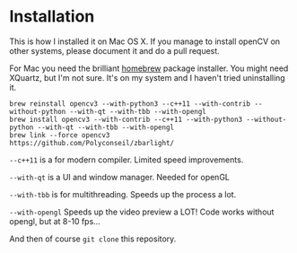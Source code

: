 # Installation
This is how I installed it on Mac OS X. If you manage to install openCV on other systems, 
please document it and do a pull request.

For Mac you need the brilliant [homebrew](https://brew.sh/) package installer. You might need XQuartz, but I'm not sure. 
It's on my system and I haven't tried uninstalling it.
```
brew reinstall opencv3 --with-python3 --c++11 --with-contrib --without-python --with-qt --with-tbb --with-opengl
brew install opencv3 --with-contrib --c++11 --with-python3 --without-python --with-qt --with-tbb --with-opengl
brew link --force opencv3
https://github.com/Polyconseil/zbarlight/
```


`--c++11` is a for modern compiler. Limited speed improvements.

`--with-qt` is a UI and window manager. Needed for openGL

`--with-tbb` is for multithreading. Speeds up the process a lot.

`--with-opengl` Speeds up the video preview a LOT! Code works without opengl, but at 8-10 fps... 

And then of course `git clone` this repository.